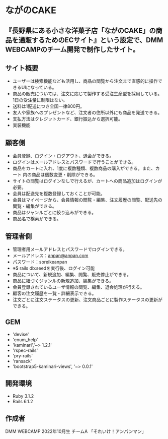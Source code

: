 # ながのCAKE
『長野県にある小さな洋菓子店「ながのCAKE」の商品を通販するためのECサイト』という設定で、DMM WEBCAMPのチーム開発で制作したサイト。
---
## サイト概要
- ユーザーは検索機能なども活用し、商品の閲覧から注文まで直感的に操作できるUIになっている。
- 商品の販売については、注文に応じて製作する受注生産型を採用している。1日の受注量に制限はない。
- 送料は1配送につき全国一律800円。
- 友人や家族へのプレゼントなど、注文者の住所以外にも商品を発送できる。
- 支払方法はクレジットカード、銀行振込から選択可能。
- 実装機能  
## 顧客側
- 会員登録、ログイン・ログアウト、退会ができる。
- ログインはメールアドレスとパスワードで行うことができる。
- 商品をカートに入れ、1度に複数種類、複数商品の購入ができる。また、カート   内の商品は個数変更・削除ができる。
- サイトの閲覧はログインなしで行えるが、カートへの商品追加はログインが必要。
- 会員は配送先を複数登録しておくことが可能。
- 会員はマイページから、会員情報の閲覧・編集、注文履歴の閲覧、配送先の閲覧・編集ができる。
- 商品はジャンルごとに絞り込みができる。
- 商品名で検索ができる。
## 管理者側
- 管理者用メールアドレスとパスワードでログインできる。
- メールアドレス：anpan@anpan.com
- パスワード：soreikeanpan
- ※$ rails db:seedを実行後、ログイン可能
- 商品について、新規追加、編集、閲覧、販売停止ができる。
- 商品に紐づくジャンルの新規追加、編集ができる。
- 会員登録されているユーザ情報の閲覧、編集、退会処理が行える。
- 顧客の注文履歴を一覧・詳細表示できる。
- 注文ごとに注文ステータスの更新、注文商品ごとに製作ステータスの更新ができる。

## GEM
- 'devise'
- 'enum_help'
- 'kaminari','~> 1.2.1'
- 'rspec-rails'
- 'pry-rails'
- 'ransack'
- 'bootstrap5-kaminari-views', '~> 0.0.1'

## 開発環境
- Ruby 3.1.2
- Rails 6.1.2
## 作成者
DMM WEBCAMP 2022年10月生 チームA 「それいけ！アンパンマン」
